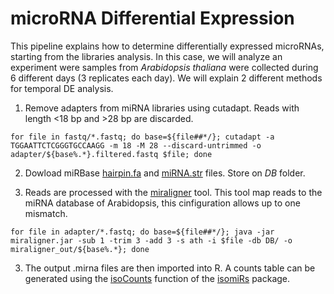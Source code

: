 # microRNA Differential Expression

This pipeline explains how to determine differentially expressed microRNAs, starting from the libraries analysis. In this case, we will analyze an experiment were samples from *Arabidopsis thaliana* were collected during 6 different days (3 replicates each day). We will explain 2 different methods for temporal DE analysis. 

1. Remove adapters from miRNA libraries using cutadapt. Reads with length <18 bp and >28 bp are discarded. 

```for file in fastq/*.fastq; do base=${file##*/}; cutadapt -a TGGAATTCTCGGGTGCCAAGG -m 18 -M 28 --discard-untrimmed -o adapter/${base%.*}.filtered.fastq $file; done```

2. Dowload miRBase [hairpin.fa](ftp://mirbase.org/pub/mirbase/CURRENT/hairpin.fa.zip) and [miRNA.str](ftp://mirbase.org/pub/mirbase/CURRENT/miRNA.str.zip) files. Store on *DB* folder.

2. Reads are processed with the [miraligner](https://code.google.com/p/seqbuster/wiki/miraligner) tool. This tool map reads to the miRNA database of Arabidopsis, this cinfiguration allows up to one mismatch.

```for file in adapter/*.fastq; do base=${file##*/}; java -jar miraligner.jar -sub 1 -trim 3 -add 3 -s ath -i $file -db DB/ -o miraligner_out/${base%.*}; done```

3. The output .mirna files are then imported into R. A counts table can be generated using the [isoCounts](http://lpantano.github.io/isomiRs/reference/isoCounts.html) function of the [isomiRs](https://bioconductor.org/packages/release/bioc/html/isomiRs.html) package.


